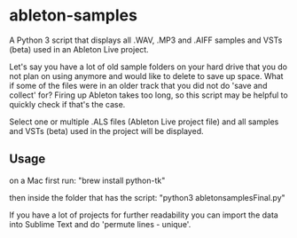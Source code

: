 # ableton-samples

A Python 3 script that displays all .WAV, .MP3 and .AIFF samples and VSTs (beta) used in an Ableton Live project.

Let's say you have a lot of old sample folders on your hard drive that you do not plan on using anymore and would like to delete to save up space. What if some of the files were in an older track that you did not do 'save and collect' for? Firing up Ableton takes too long, so this script may be helpful to quickly check if that's the case.

Select one or multiple .ALS files (Ableton Live project file) and all samples and VSTs (beta) used in the project will be displayed.

## Usage

on a Mac first run: 
"brew install python-tk"

then inside the folder that has the script:
"python3 abletonsamplesFinal.py" 

If you have a lot of projects for further readability you can import the data into Sublime Text and do 'permute lines - unique'.


